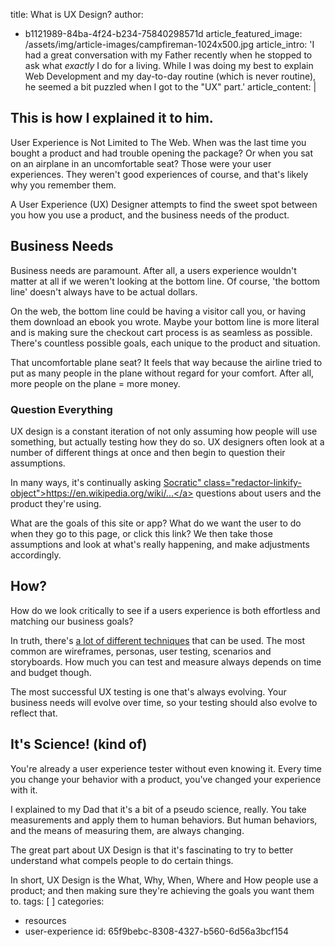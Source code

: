 title: What is UX Design?
author:
  - b1121989-84ba-4f24-b234-75840298571d
article_featured_image: /assets/img/article-images/campfireman-1024x500.jpg
article_intro: 'I had a great conversation with my Father recently when he stopped to ask what <em>exactly</em> I do for a living. While I was doing my best to explain Web Development and my day-to-day routine (which is never routine), he seemed a bit puzzled when I got to the "UX" part.'
article_content: |
  ## This is how I explained it to him.
  
  User Experience is Not Limited to The Web. When was the last time you bought a product and had trouble opening the package? Or when you sat on an airplane in an uncomfortable seat? Those were your user experiences. They weren't good experiences of course, and that's likely why you remember them.
  
  A User Experience (UX) Designer attempts to find the sweet spot between you how you use a product, and the business needs of the product.
  
  ## Business Needs
  Business needs are paramount. After all, a users experience wouldn't matter at all if we weren't looking at the bottom line. Of course, 'the bottom line' doesn't always have to be actual dollars.
  
  On the web, the bottom line could be having a visitor call you, or having them download an ebook you wrote. Maybe your bottom line is more literal and is making sure the checkout cart process is as seamless as possible. There's countless possible goals, each unique to the product and situation.
  
  That uncomfortable plane seat? It feels that way because the airline tried to put as many people in the plane without regard for your comfort. After all, more people on the plane = more money.
  
  ### Question Everything
  UX design is a constant iteration of not only assuming how people will use something, but actually testing how they do so. UX designers often look at a number of different things at once and then begin to question their assumptions.
  
  In many ways, it's continually asking <a href="">Socratic" class="redactor-linkify-object"&gt;https://en.wikipedia.org/wiki/...</a> questions about users and the product they're using.
  
  What are the goals of this site or app? What do we want the user to do when they go to this page, or click this link? We then take those assumptions and look at what's really happening, and make adjustments accordingly.
  
  ## How?
  
  How do we look critically to see if a users experience is both effortless and matching our business goals?
  
  In truth, there's [a lot of different techniques](http://uxmastery.com/resources) that can be used. The most common are wireframes, personas, user testing, scenarios and storyboards. How much you can test and measure always depends on time and budget though.
  
  The most successful UX testing is one that's always evolving. Your business needs will evolve over time, so your testing should also evolve to reflect that.
  
  ## It's Science! (kind of)
  You're already a user experience tester without even knowing it. Every time you change your behavior with a product, you've changed your experience with it.
  
  I explained to my Dad that it's a bit of a pseudo science, really. You take measurements and apply them to human behaviors. But human behaviors, and the means of measuring them, are always changing.
  
  The great part about UX Design is that it's fascinating to try to better understand what compels people to do certain things.
  
  In short, UX Design is the What, Why, When, Where and How people use a product; and then making sure they're achieving the goals you want them to.
tags: [ ]
categories:
  - resources
  - user-experience
id: 65f9bebc-8308-4327-b560-6d56a3bcf154
